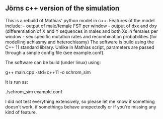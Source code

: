## Jörns c++ version of the simulation 

This is a rebuild of Mathias' python model in c++. Features of the model include:
	- output of male/female FST per window
	- output of dxx and dxy (differentiation of X and Y sequences in males and both Xs in females per window
	- sex specific mutation rates and recombination probabilities (for modelling achiasmy and heterochiasmy)
The software is build using the C++ 11 standard library. Unlike in Mathias script, parameters are passed through a simple config file (see example.conf).

The software can be build (under linux) using:

g++ main.cpp -std=c++11 -o schrom_sim

It is run as:

./schrom_sim example.conf

I did not test everything extensively, so please let me know if something doesn't work, if somethings behave unepectedly or if you're missing any kind of feature.
